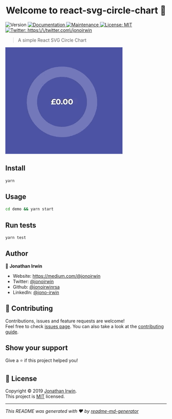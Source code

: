 <h1 align="center">Welcome to react-svg-circle-chart 👋</h1>
<p>
  <img alt="Version" src="https://img.shields.io/badge/version-1.0.0-blue.svg?cacheSeconds=2592000" />
  <a href="https://github.com/jonoirwinrsa/react-svg-circle-chart#readme" target="_blank">
    <img alt="Documentation" src="https://img.shields.io/badge/documentation-yes-brightgreen.svg" />
  </a>
  <a href="https://github.com/jonoirwinrsa/react-svg-circle-chart/graphs/commit-activity" target="_blank">
    <img alt="Maintenance" src="https://img.shields.io/badge/Maintained%3F-yes-green.svg" />
  </a>
  <a href="https://github.com/jonoirwinrsa/react-svg-circle-chart/blob/master/LICENSE" target="_blank">
    <img alt="License: MIT" src="https://img.shields.io/github/license/jonoirwinrsa/react-svg-circle-chart" />
  </a>
  <a href="https://twitter.com/https:\/\/twitter.com\/jonoirwin" target="_blank">
    <img alt="Twitter: https:\/\/twitter.com\/jonoirwin" src="https://img.shields.io/twitter/follow/https:\/\/twitter.com\/jonoirwin.svg?style=social" />
  </a>
</p>

> A simple React SVG Circle Chart

![Demo](animation.gif)

## Install

```sh
yarn
```

## Usage

```sh
cd demo && yarn start
```

## Run tests

```sh
yarn test
```

## Author

👤 **Jonathan Irwin**

* Website: https://medium.com/@jonoirwin
* Twitter: [@jonoirwin](https://twitter.com/jonoirwin)
* Github: [@jonoirwinrsa](https://github.com/jonoirwinrsa)
* LinkedIn: [@jono-irwin](https://linkedin.com/in/jono-irwin)

## 🤝 Contributing

Contributions, issues and feature requests are welcome!<br />Feel free to check [issues page](https://github.com/jonoirwinrsa/react-svg-circle-chart/issues). You can also take a look at the [contributing guide]( ).

## Show your support

Give a ⭐️ if this project helped you!

## 📝 License

Copyright © 2019 [Jonathan Irwin](https://github.com/jonoirwinrsa).<br />
This project is [MIT](https://github.com/jonoirwinrsa/react-svg-circle-chart/blob/master/LICENSE) licensed.

***
_This README was generated with ❤️ by [readme-md-generator](https://github.com/kefranabg/readme-md-generator)_
